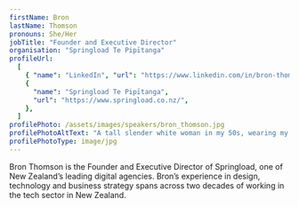 ```yaml
---
firstName: Bron
lastName: Thomson
pronouns: She/Her
jobTitle: "Founder and Executive Director"
organisation: "Springload Te Pipītanga"
profileUrl:
  [
    { "name": "LinkedIn", "url": "https://www.linkedin.com/in/bron-thomson/" },
    {
      "name": "Springload Te Pipītanga",
      "url": "https://www.springload.co.nz/",
    },
  ]
profilePhoto: /assets/images/speakers/bron_thomson.jpg
profilePhotoAltText: "A tall slender white woman in my 50s, wearing my work jacket and black top smiling at the camera."
profilePhotoType: image/jpg
---
```


Bron Thomson is the Founder and Executive Director of Springload, one of New Zealand’s leading digital agencies. Bron’s experience in design, technology and business strategy spans across two decades of working in the tech sector in New Zealand.
